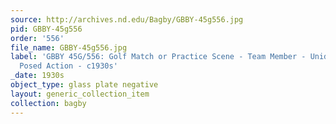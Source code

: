 ```yaml
---
source: http://archives.nd.edu/Bagby/GBBY-45g556.jpg
pid: GBBY-45g556
order: '556'
file_name: GBBY-45g556.jpg
label: 'GBBY 45G/556: Golf Match or Practice Scene - Team Member - Unidentified -
  Posed Action - c1930s'
_date: 1930s
object_type: glass plate negative
layout: generic_collection_item
collection: bagby
---
```

